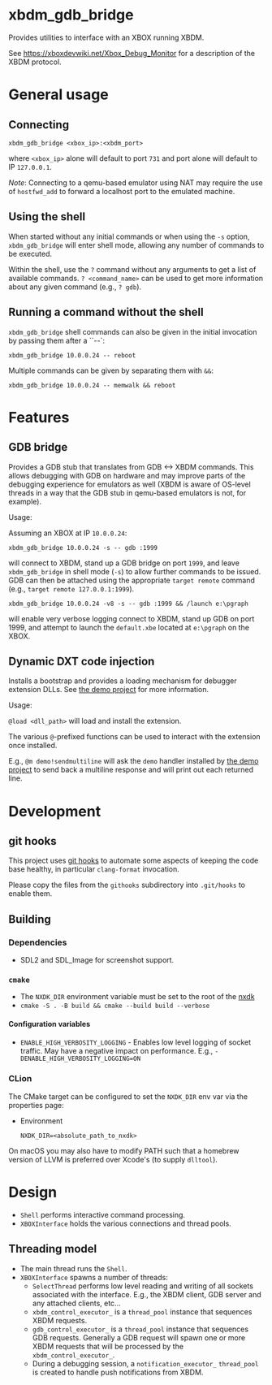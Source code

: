 # xbdm_gdb_bridge

Provides utilities to interface with an XBOX running XBDM.

See https://xboxdevwiki.net/Xbox_Debug_Monitor for a description of the XBDM protocol.

# General usage

## Connecting

`xbdm_gdb_bridge <xbox_ip>:<xbdm_port>`

where `<xbox_ip>` alone will default to port `731` and port alone will default to
IP `127.0.0.1`.

_Note_: Connecting to a qemu-based emulator using NAT may require the use of
`hostfwd_add` to forward a localhost port to the emulated machine. 

## Using the shell

When started without any initial commands or when using the `-s` option,
`xbdm_gdb_bridge` will enter shell mode, allowing any number of commands to be
executed.

Within the shell, use the `?` command without any arguments to get a list of available 
commands. `? <command_name>` can be used to get more information about any given command
(e.g., `? gdb`).

## Running a command without the shell

`xbdm_gdb_bridge` shell commands can also be given in the initial invocation by passing
them after a ``--`:

`xbdm_gdb_bridge 10.0.0.24 -- reboot`

Multiple commands can be given by separating them with `&&`:

`xbdm_gdb_bridge 10.0.0.24 -- memwalk && reboot`

# Features

## GDB bridge

Provides a GDB stub that translates from GDB <-> XBDM commands. This allows debugging
with GDB on hardware and may improve parts of the debugging experience for emulators
as well (XBDM is aware of OS-level threads in a way that the GDB stub in qemu-based
emulators is not, for example).

Usage:

Assuming an XBOX at IP `10.0.0.24`:

`xbdm_gdb_bridge 10.0.0.24 -s -- gdb :1999`

will connect to XBDM, stand up a GDB bridge on port `1999`, and leave `xbdm_gdb_bridge`
in shell mode (`-s`) to allow further commands to be issued. GDB can then be attached 
using the appropriate `target remote` command (e.g., `target remote 127.0.0.1:1999`).


`xbdm_gdb_bridge 10.0.0.24 -v8 -s -- gdb :1999 && /launch e:\pgraph`

will enable very verbose logging connect to XBDM, stand up GDB on port 1999, and attempt
to launch the `default.xbe` located at `e:\pgraph` on the XBOX.

## Dynamic DXT code injection

Installs a bootstrap and provides a loading mechanism for debugger extension DLLs.
See [the demo project](https://github.com/abaire/nxdk_demo_dyndxt) for more information.

Usage:

`@load <dll_path>` will load and install the extension.

The various `@`-prefixed functions can be used to interact with the extension once 
installed.

E.g., `@m demo!sendmultiline` will ask the `demo` handler installed by 
[the demo project](https://github.com/abaire/nxdk_demo_dyndxt) to send back a multiline
response and will print out each returned line.

# Development

## git hooks

This project uses [git hooks](https://git-scm.com/book/en/v2/Customizing-Git-Git-Hooks)
to automate some aspects of keeping the code base healthy, in particular `clang-format`
invocation.

Please copy the files from the `githooks` subdirectory into `.git/hooks` to
enable them.

## Building

### Dependencies

* SDL2 and SDL_Image for screenshot support.

### `cmake`

* The `NXDK_DIR` environment variable must be set to the root of the [nxdk](https://github.com/XboxDev/nxdk)
* `cmake -S . -B build && cmake --build build --verbose`

#### Configuration variables
* `ENABLE_HIGH_VERBOSITY_LOGGING` - Enables low level logging of socket traffic. May have a negative impact on
   performance. E.g., `-DENABLE_HIGH_VERBOSITY_LOGGING=ON`

### CLion

The CMake target can be configured to set the `NXDK_DIR` env var via the properties page:

* Environment

  `NXDK_DIR=<absolute_path_to_nxdk>`

On macOS you may also have to modify PATH such that a homebrew version of LLVM
is preferred over Xcode's (to supply `dlltool`).

# Design

* `Shell` performs interactive command processing. 
* `XBOXInterface` holds the various connections and thread pools.

## Threading model

* The main thread runs the `Shell`.
* `XBOXInterface` spawns a number of threads:
    * `SelectThread` performs low level reading and writing of all sockets associated with the interface. E.g., the
      XBDM client, GDB server and any attached clients, etc...
    * `xbdm_control_executor_` is a `thread_pool` instance that sequences XBDM requests.
    * `gdb_control_executor_` is a `thread_pool` instance that sequences GDB requests. Generally a GDB request will 
      spawn one or more XBDM requests that will be processed by the `xbdm_control_executor_`.
    * During a debugging session, a `notification_executor_` `thread_pool` is created to handle push notifications from
      XBDM.
